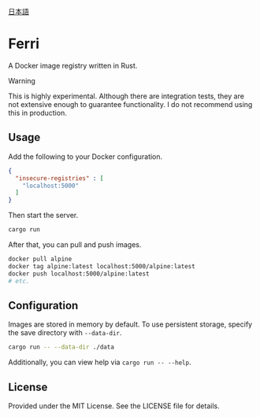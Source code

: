 [日本語](./README.md)

# Ferri

A Docker image registry written in Rust.

> [!WARNING]
> This is highly experimental.
> Although there are integration tests, they are not extensive enough to guarantee functionality.
> I do not recommend using this in production.

## Usage

Add the following to your Docker configuration.

```json
{
  "insecure-registries" : [
    "localhost:5000"
  ]
}
```

Then start the server.

```bash
cargo run
```

After that, you can pull and push images.

```bash
docker pull alpine
docker tag alpine:latest localhost:5000/alpine:latest
docker push localhost:5000/alpine:latest
# etc.
```

## Configuration

Images are stored in memory by default.
To use persistent storage, specify the save directory with `--data-dir`.

```bash
cargo run -- --data-dir ./data
```

Additionally, you can view help via `cargo run -- --help`.

## License

Provided under the MIT License.
See the LICENSE file for details.
